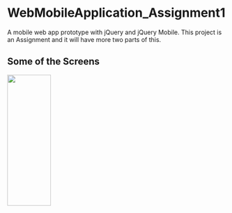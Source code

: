 # WebMobileApplication_Assignment1

 A mobile web app prototype with jQuery and jQuery Mobile.
 This project is an Assignment and it will have more two parts of this.
 
 ## Some of the Screens
 
 <img src="https://github.com/DaianaArantes/WebMobileApplication_Assignment1/blob/master/screenshots/screenshot_home.png" width="100" height=" 300">

 
